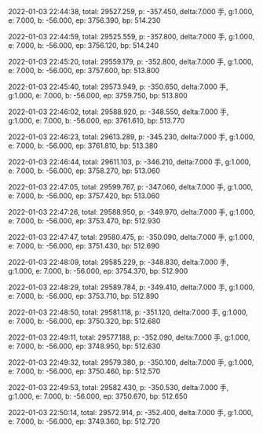 2022-01-03 22:44:38, total: 29527.259, p: -357.450, delta:7.000 手, g:1.000, e: 7.000, b: -56.000, ep: 3756.390, bp: 514.230

2022-01-03 22:44:59, total: 29525.559, p: -357.800, delta:7.000 手, g:1.000, e: 7.000, b: -56.000, ep: 3756.120, bp: 514.240

2022-01-03 22:45:20, total: 29559.179, p: -352.800, delta:7.000 手, g:1.000, e: 7.000, b: -56.000, ep: 3757.600, bp: 513.800

2022-01-03 22:45:40, total: 29573.949, p: -350.650, delta:7.000 手, g:1.000, e: 7.000, b: -56.000, ep: 3759.750, bp: 513.800

2022-01-03 22:46:02, total: 29588.920, p: -348.550, delta:7.000 手, g:1.000, e: 7.000, b: -56.000, ep: 3761.610, bp: 513.770

2022-01-03 22:46:23, total: 29613.289, p: -345.230, delta:7.000 手, g:1.000, e: 7.000, b: -56.000, ep: 3761.810, bp: 513.380

2022-01-03 22:46:44, total: 29611.103, p: -346.210, delta:7.000 手, g:1.000, e: 7.000, b: -56.000, ep: 3758.270, bp: 513.060

2022-01-03 22:47:05, total: 29599.767, p: -347.060, delta:7.000 手, g:1.000, e: 7.000, b: -56.000, ep: 3757.420, bp: 513.060

2022-01-03 22:47:26, total: 29588.950, p: -349.970, delta:7.000 手, g:1.000, e: 7.000, b: -56.000, ep: 3753.470, bp: 512.930

2022-01-03 22:47:47, total: 29580.475, p: -350.090, delta:7.000 手, g:1.000, e: 7.000, b: -56.000, ep: 3751.430, bp: 512.690

2022-01-03 22:48:09, total: 29585.229, p: -348.830, delta:7.000 手, g:1.000, e: 7.000, b: -56.000, ep: 3754.370, bp: 512.900

2022-01-03 22:48:29, total: 29589.784, p: -349.410, delta:7.000 手, g:1.000, e: 7.000, b: -56.000, ep: 3753.710, bp: 512.890

2022-01-03 22:48:50, total: 29581.118, p: -351.120, delta:7.000 手, g:1.000, e: 7.000, b: -56.000, ep: 3750.320, bp: 512.680

2022-01-03 22:49:11, total: 29577.188, p: -352.090, delta:7.000 手, g:1.000, e: 7.000, b: -56.000, ep: 3748.950, bp: 512.630

2022-01-03 22:49:32, total: 29579.380, p: -350.100, delta:7.000 手, g:1.000, e: 7.000, b: -56.000, ep: 3750.460, bp: 512.570

2022-01-03 22:49:53, total: 29582.430, p: -350.530, delta:7.000 手, g:1.000, e: 7.000, b: -56.000, ep: 3750.670, bp: 512.650

2022-01-03 22:50:14, total: 29572.914, p: -352.400, delta:7.000 手, g:1.000, e: 7.000, b: -56.000, ep: 3749.360, bp: 512.720